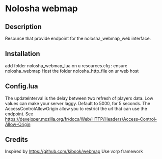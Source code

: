 # Nolosha webmap

## Description
Resource that provide endpoint for the nolosha_webmap_web interface.

## Installation 
add folder nolosha_webmap_lua on u resources.cfg : ensure nolosha_webmap
Host the folder nolosha_http_file on ur web host


## Config.lua
The updateInterval is the delay between two refresh of players data. Low values can make your server laggy. Default to 5000, for 5 seconds.
The AccessControlAllowOrigin allow you to restrict the url that can use the endpoint. See https://developer.mozilla.org/fr/docs/Web/HTTP/Headers/Access-Control-Allow-Origin

## Credits
Inspired by https://github.com/kibook/webmap
Use vorp framework

